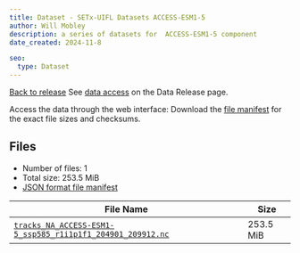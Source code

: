 ```yaml
---
title: Dataset - SETx-UIFL Datasets ACCESS-ESM1-5
author: Will Mobley
description: a series of datasets for  ACCESS-ESM1-5 component
date_created: 2024-11-8

seo:
  type: Dataset
---
```


[Back to release](./index.html#datasets)
See [data access](./index.html#data-access) on the Data Release page.

Access the data through the  web interface: 
Download the [file manifest](https://web.corral.tacc.utexas.edu//datasets//ACCESS-ESM1-5/manifest.json) for the exact file sizes and checksums.

## Files

- Number of files: 1
- Total size: 253.5 MiB
- [JSON format file manifest](https://web.corral.tacc.utexas.edu//datasets//ACCESS-ESM1-5/manifest.json)

|                                                                                                             File Name                                                                                                             |   Size    |
| --------------------------------------------------------------------------------------------------------------------------------------------------------------------------------------------------------------------------------- | --------- |
| [`tracks_NA_ACCESS-ESM1-5_ssp585_r1i1p1f1_204901_209912.nc`](https://web.corral.tacc.utexas.edu/setxuifl/tropical_cyclones/downscaled_cmip6_tracks/ssp585/ACCESS-ESM1-5/tracks_NA_ACCESS-ESM1-5_ssp585_r1i1p1f1_204901_209912.nc) | 253.5 MiB |
